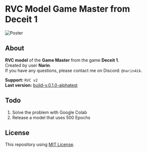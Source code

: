 # RVC Model Game Master from Deceit 1

![Poster](https://cdn.discordapp.com/attachments/639792159469469698/1146147519802384474/rvcgmposter.png)

## About
**RVC model** of the **Game Master** from the game **Deceit 1**.  
Created by user **Narin**.  
If you have any questions, please contact me on Discord: `@narin4ik`.  

**Support:** `RVC v2`  
**Last version:** [build-v.0.1.0-alphatest](https://github.com/YT-Narin/RVC-Model-Game-Master-Deceit-1/releases/tag/build-v.0.1.0-alphatest)

## Todo
1) Solve the problem with Google Colab  
2) Release a model that uses 500 Epochs  

## License
This repository using [MIT License](https://github.com/YT-Narin/RVC-Model-Game-Master-Deceit-1/blob/main/LICENSE).
